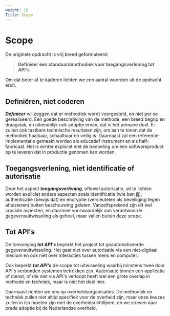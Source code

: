 ```yaml
---
weight: 10
Title: Scope
---
```


# Scope

De originele opdracht is vrij breed geformuleerd:

>  **Definieer een standaardmethodiek voor toegangsverlening tot API's**

Om dat beter af te kaderen lichten we een aantal woorden uit de opdracht eruit.

## Definiëren, niet coderen

***Definieer*** wil zeggen dat er methodiek wordt voorgesteld, en niet per se gerealiseerd.
Een goede beschrijving van de methode, een breed begrip en draagvlak, en uiteindelijk ook adoptie ervan, dat is het primaire doel.
Er zullen ook tastbare technische resultaten zijn, om aan te tonen dat de methodiek haalbaar, schaalbaar en veilig is.
Daarnaast zal een referentie-implementatie gemaakt worden als educatief instrument en als half-fabricaat.
Het is echter expliciet niet de bedoeling om een softwareproduct op te leveren dat in productie genomen kan worden.

## Toegangsverlening, niet identificatie of autorisatie

Door het aspect ***toegangsverlening***, oftewel autorisatie, uit te lichten worden expliciet andere aspecten zoals
identificatie (wie ben jij), authenticatie (bewijs dat) en encryptie (versleutelen als beveiliging tegen afluisteren) buiten beschouwing gelaten.
Vanzelfsprekend zijn dit wel cruciale aspecten, en daarmee voorwaardelijk aan verantwoorde gegevensuitwisseling als geheel, maar vallen buiten deze scope.

## Tot API's

De toevoeging ***tot API's*** beperkt het project tot geautomatiseerde gegevensuitwisseling.
Het gaat niet over autorisatie via een niet-digitaal medium en ook niet over interacties tussen mens en computer.

Ook beperkt ***tot API's*** de scope tot uitwisseling waarbij minstens twee door API's verbonden systemen betrokken zijn.
Autorisatie binnen een applicatie of dienst, of die niet via API's verloopt heeft wel een grote overlap in methode en techniek,
maar is niet het doel hier.

Daarnaast richten we ons op overheidsorganisaties. De methodiek en techniek zullen niet altijd specifiek voor de overheid zijn,
maar onze keuzes zullen in lijn moeten zijn met de overheidsrichtlijnen, en we streven naar brede adoptie bij de Nederlandse
overheid.
